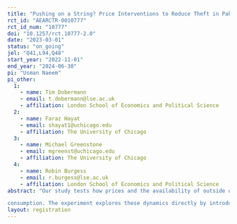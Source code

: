 ```yaml
---
title: "Pushing on a String? Price Interventions to Reduce Theft in Pakistan’s Power Sector"
rct_id: "AEARCTR-0010777"
rct_id_num: "10777"
doi: "10.1257/rct.10777-2.0"
date: "2023-03-01"
status: "on_going"
jel: "Q41,L94,Q48"
start_year: "2022-11-01"
end_year: "2024-06-30"
pi: "Usman Naeem"
pi_other:
  1:
    - name: Tim Dobermann
    - email: t.dobermann@lse.ac.uk
    - affiliation: London School of Economics and Political Science
  2:
    - name: Faraz Hayat
    - email: shayat1@uchicago.edu
    - affiliation: The University of Chicago
  3:
    - name: Michael Greenstone
    - email: mgreenst@uchicago.edu
    - affiliation: The University of Chicago
  4:
    - name: Robin Burgess
    - email: r.burgess@lse.ac.uk
    - affiliation: London School of Economics and Political Science
abstract: "Our study tests how prices and the availability of outside options like off-grid solar alter theft decisions in rural Pakistan. We begin by documenting Pakistan’s highly sophisticated electricity theft landscape. Despite growing government enforcement efforts, households in many areas still steal liberally. They demonstrate complex evasive behaviours such as running assets on different meters, bunching at key tariff thresholds while using illegal lines for excess consumption, or frequently switching between solar and illegal
consumption. The experiment explores these dynamics directly by introducing block-by-block subsidies to measure the price elasticities of demand and theft (unpaid bills and illegal connections). The introduction of block-by-block subsidies enables for more accurate estimation of demand elasticities compared to prevailing estimates that ignore the non-linear tariff structure. We also estimate a novel elasticity of electricity theft with respect to the price. By introducing subsidies, we change the set of relative prices between grid, solar, and illegal connections, enabling us to study the substitution dynamics between these competing technologies for accessing electricity. This study is a product of sustained collaboration with the Government of Pakistan over the past four years. They remain the primary stakeholder and facilitator of this research."
layout: registration
---
```


